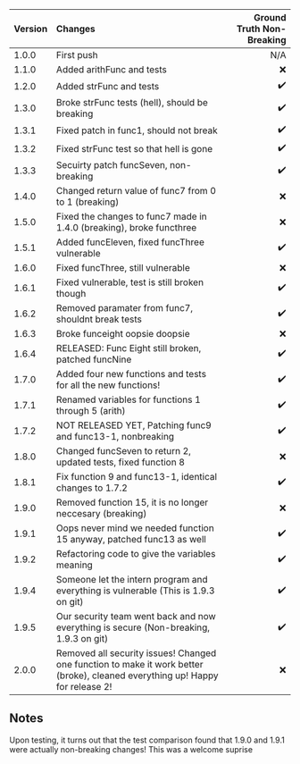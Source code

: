 | Version     | Changes     | Ground Truth Non-Breaking  |
| :----------- | :----------- | -------:  |
| 1.0.0       | First push       |N/A|
| 1.1.0       | Added arithFunc and tests    |:x:|
| 1.2.0       | Added strFunc and tests       |:heavy_check_mark:|
| 1.3.0       | Broke strFunc tests (hell), should be breaking       |:heavy_check_mark:|
| 1.3.1       | Fixed patch in func1, should not break       |:heavy_check_mark:|
| 1.3.2       | Fixed strFunc test so that hell is gone     |:heavy_check_mark:|
| 1.3.3       | Secuirty patch funcSeven, non-breaking       |:heavy_check_mark:|
| 1.4.0       | Changed return value of func7 from 0 to 1 (breaking)       |:x:|
| 1.5.0       | Fixed the changes to func7 made in 1.4.0 (breaking), broke functhree      |:x:|
| 1.5.1       | Added funcEleven, fixed funcThree vulnerable      |:heavy_check_mark:|
| 1.6.0       | Fixed funcThree, still vulnerable      |:x:|
| 1.6.1       | Fixed vulnerable, test is still broken though      |:heavy_check_mark:|
| 1.6.2       | Removed paramater from func7, shouldnt break tests    |:heavy_check_mark:|
| 1.6.3       | Broke funceight oopsie doopsie    |:x:|
| 1.6.4       | RELEASED: Func Eight still broken, patched funcNine    |:heavy_check_mark:|
| 1.7.0       | Added four new functions and tests for all the new functions!     |:heavy_check_mark:|
| 1.7.1       | Renamed variables for functions 1 through 5 (arith)     |:heavy_check_mark:|
| 1.7.2       |NOT RELEASED YET, Patching func9 and func13-1, nonbreaking     |:heavy_check_mark:|
| 1.8.0       | Changed funcSeven to return 2, updated tests, fixed function 8     |:x:|
| 1.8.1       | Fix function 9 and func13-1, identical changes to 1.7.2     |:heavy_check_mark:|
| 1.9.0       | Removed function 15, it is no longer neccesary (breaking)     |:x:|
| 1.9.1       | Oops never mind we needed function 15 anyway, patched func13 as well   |:heavy_check_mark:|
| 1.9.2       | Refactoring code to give the variables meaning |:heavy_check_mark:|
| 1.9.4       | Someone let the intern program and everything is vulnerable (This is 1.9.3 on git)    |:heavy_check_mark:|
| 1.9.5       | Our security team went back and now everything is secure (Non-breaking, 1.9.3 on git)    |:heavy_check_mark:|
| 2.0.0       | Removed all security issues! Changed one function to make it work better (broke), cleaned everything up! Happy for release 2! |:x:|

## Notes
Upon testing, it turns out that the test comparison found that 1.9.0 and 1.9.1 were actually non-breaking changes! This was a welcome suprise
